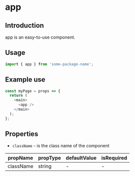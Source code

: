 # app

<!-- STORY -->

## Introduction

app is an easy-to-use component.

## Usage

```javascript
import { app } from 'some-package-name';
```

## Example use

```javascript
const myPage = props => {
  return (
    <main>
      <app />
    </main>
  );
};
```

## Properties

- `className` - is the class name of the component

| propName  | propType | defaultValue | isRequired |
| --------- | -------- | ------------ | ---------- |
| className | string   | -            | -          |
